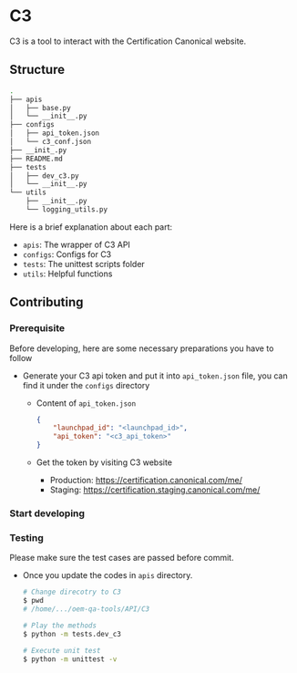 # C3

C3 is a tool to interact with the Certification Canonical website.

## Structure

```sh
.
├── apis
│   ├── base.py
│   └── __init__.py
├── configs
│   ├── api_token.json
│   └── c3_conf.json
├── __init_.py
├── README.md
├── tests
│   ├── dev_c3.py
│   └── __init__.py
└── utils
    ├── __init__.py
    └── logging_utils.py
```

Here is a brief explanation about each part:

- `apis`: The wrapper of C3 API
- `configs`: Configs for C3
- `tests`: The unittest scripts folder
- `utils`: Helpful functions

## Contributing

### Prerequisite

Before developing, here are some necessary preparations you have to follow

- Generate your C3 api token and put it into `api_token.json` file,
  you can find it under the `configs` directory
  - Content of `api_token.json`

    ```json
    {
        "launchpad_id": "<launchpad_id>",
        "api_token": "<c3_api_token>"
    }
    ```

  - Get the token by visiting C3 website
    - Production: <https://certification.canonical.com/me/>
    - Staging: <https://certification.staging.canonical.com/me/>

### Start developing

### Testing

Please make sure the test cases are passed before commit.

- Once you update the codes in `apis` directory.

    ```sh
    # Change direcotry to C3
    $ pwd
    # /home/.../oem-qa-tools/API/C3

    # Play the methods
    $ python -m tests.dev_c3

    # Execute unit test
    $ python -m unittest -v
    ```
